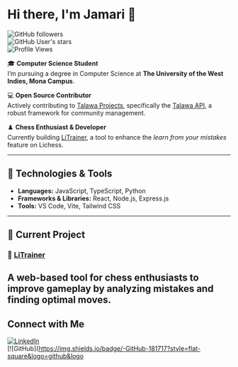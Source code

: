 
# Hi there, I'm Jamari 👋  

![GitHub followers](https://img.shields.io/github/followers/JamarTG?style=social)  
![GitHub User's stars](https://img.shields.io/github/stars/JamarTG?style=social)  
![Profile Views](https://komarev.com/ghpvc/?username=JamarTG)  

🎓 **Computer Science Student**  
I’m pursuing a degree in Computer Science at **The University of the West Indies, Mona Campus**.  

💻 **Open Source Contributor**  
Actively contributing to [Talawa Projects](https://github.com/PalisadoesFoundation), specifically the [Talawa API](https://github.com/PalisadoesFoundation/talawa-api), a robust framework for community management.  

♟️ **Chess Enthusiast & Developer**  
Currently building [LiTrainer](https://litrainer.vercel.app/), a tool to enhance the *learn from your mistakes* feature on Lichess.  

---

## 🔨 Technologies & Tools  
- **Languages:** JavaScript, TypeScript, Python  
- **Frameworks & Libraries:** React, Node.js, Express.js  
- **Tools:** VS Code, Vite, Tailwind CSS  

---



## 🌟 Current Project  

### 🎯 [LiTrainer](https://litrainer.vercel.app/)  
A web-based tool for chess enthusiasts to improve gameplay by analyzing mistakes and finding optimal moves.  
---

## Connect with Me  

[![LinkedIn](https://img.shields.io/badge/-LinkedIn-blue?style=flat-square&logo=LinkedIn&logoColor=white)](https://www.linkedin.com/in/jamari/)  
[![GitHub](https://img.shields.io/badge/-GitHub-181717?style=flat-square&logo=github&logo






